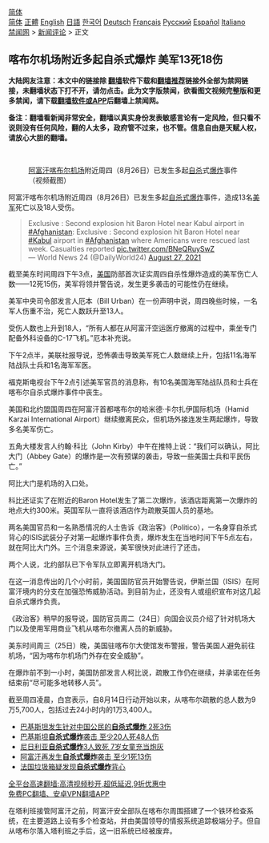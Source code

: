  <!-- 面包屑导航 --> <div class="breadcrumb"><!-- GTranslate: https://gtranslate.io/ -->  <div class="switcher notranslate">  <div class="selected">  <a href="#" onclick="return false;"> 简体</a>  </div>  <div class="option">  <a href="https://www.bannedbook.org" onclick="doGTranslate('zh-CN|zh-CN');jQuery('div.switcher div.selected a').html(jQuery(this).html());return false;" title="简体中文" class="nturl selected"> 简体</a>  <a href="https://www.bannedbook.org/zh-tw/" onclick="doGTranslate('zh-CN|zh-TW');jQuery('div.switcher div.selected a').html(jQuery(this).html());return false;" title="繁體中文" class="nturl"> 正體</a>  <a href="https://www.bannedbook.org/en/" onclick="doGTranslate('zh-CN|en');jQuery('div.switcher div.selected a').html(jQuery(this).html());return false;" title="English" class="nturl"> English</a>  <a href="https://www.bannedbook.org/ja/" onclick="doGTranslate('zh-CN|ja');jQuery('div.switcher div.selected a').html(jQuery(this).html());return false;" title="日本語" class="nturl"> 日語</a>  <a href="https://www.bannedbook.org/ko/" onclick="doGTranslate('zh-CN|ko');jQuery('div.switcher div.selected a').html(jQuery(this).html());return false;" title="한국어" class="nturl"> 한국어</a>  <a href="https://www.bannedbook.org/de/" onclick="doGTranslate('zh-CN|de');jQuery('div.switcher div.selected a').html(jQuery(this).html());return false;" title="Deutsch" class="nturl"> Deutsch</a>  <a href="https://www.bannedbook.org/fr/" onclick="doGTranslate('zh-CN|fr');jQuery('div.switcher div.selected a').html(jQuery(this).html());return false;" title="Français" class="nturl"> Français</a>  <a href="https://www.bannedbook.org/ru/" onclick="doGTranslate('zh-CN|ru');jQuery('div.switcher div.selected a').html(jQuery(this).html());return false;" title="Русский" class="nturl"> Русский</a>  <a href="https://www.bannedbook.org/es/" onclick="doGTranslate('zh-CN|es');jQuery('div.switcher div.selected a').html(jQuery(this).html());return false;" title="Español" class="nturl"> Español</a>  <a href="https://www.bannedbook.org/it/" onclick="doGTranslate('zh-CN|it');jQuery('div.switcher div.selected a').html(jQuery(this).html());return false;" title="Italiano" class="nturl"> Italiano</a>  </div>  </div>      <div class='breadcrumb-sub'><!-- Breadcrumb NavXT 6.3.0 --> <a href="https://www.bannedbook.org/" class="home">禁闻网</a> &gt; <a href="https://www.bannedbook.org/bnews/comments/" class="category">新闻评论</a> &gt; 正文</div></div><h2>喀布尔机场附近多起自杀式爆炸 美军13死18伤</h2> <p class="notice"><b>大陆网友注意：本文中的链接除 <a href="https://github.com/bannedbook/fanqiang" >翻墙</a>软件下载和<a href="https://github.com/killgcd/justmysocks/blob/master/README.md">翻墙推荐</a>链接外全部为禁网链接，未翻墙状态下打不开，请勿点击。此为文字版禁闻，欲看图文视频完整版和更多禁闻，请下载<a href="https://github.com/bannedbook/fanqiang">翻墙软件或APP</a>后翻墙上禁闻网。</p><p>备注：翻墙看新闻非常安全，翻墙以真实身份发表敏感言论有一定风险，但只看不说则没有任何风险，翻的人太多，政府管不过来，也不管。信息自由是天赋人权，请放心大胆的翻墙。</b></p>  <div class="entry"> <br /> <figure><a href="https://i1.wp.com/upload-images-bucket-v64rleca837do.s3.eu-west-1.amazonaws.com/wp-content/uploads/2021/08/27014541/Screen-Shot-2021-08-26-at-21.44.19.png?fit=1060%2C498&#038;ssl=1" data-caption="阿富汗喀布尔机场附近周四（8月26日）已发生多起自杀式爆炸事件（视频截图）"></a><figcaption class="wp-caption-text"><a href="https://www.bannedbook.org/bnews/tag/%e9%98%bf%e5%af%8c%e6%b1%97/" class="st_tag internal_tag" rel="tag" title="标签 阿富汗 下的日志">阿富汗</a><a href="https://www.bannedbook.org/bnews/tag/%E5%96%80%E5%B8%83%E5%B0%94/" class="st_tag internal_tag" rel="tag" title="标签 喀布尔 下的日志">喀布尔</a><a href="https://www.bannedbook.org/bnews/tag/%e6%9c%ba%e5%9c%ba/" class="st_tag internal_tag" rel="tag" title="标签 机场 下的日志">机场</a>附近周四（8月26日）已发生多起<a href="https://www.bannedbook.org/bnews/tag/%e8%87%aa%e6%9d%80/" class="st_tag internal_tag" rel="tag" title="标签 自杀 下的日志">自杀</a>式<a href="https://www.bannedbook.org/bnews/tag/%e7%88%86%e7%82%b8/" class="st_tag internal_tag" rel="tag" title="标签 爆炸 下的日志">爆炸</a>事件（视频截图）</figcaption></figure> <p>阿富汗喀布尔机场附近周四（8月26日）已发生多起<a href="https://www.bannedbook.org/bnews/tag/%e8%87%aa%e6%9d%80%e5%bc%8f%e7%88%86%e7%82%b8/" class="st_tag internal_tag" rel="tag" title="标签 自杀式爆炸 下的日志">自杀式爆炸</a>事件，造成13名<a href="https://www.bannedbook.org/bnews/tag/%e7%be%8e%e5%86%9b/" class="st_tag internal_tag" rel="tag" title="标签 美军 下的日志">美军</a>死亡以及18人受伤。</p> <blockquote class="twitter-tweet" data-width="550" data-dnt="true"> Exclusive : Second explosion hit Baron Hotel near Kabul airport in <a href="https://twitter.com/hashtag/Afghanistan?src=hash&amp;ref_src=twsrc%5Etfw">#Afghanistan</a>: Exclusive : Second explosion hit Baron Hotel near <a href="https://twitter.com/hashtag/Kabul?src=hash&amp;ref_src=twsrc%5Etfw">#Kabul</a> airport in <a href="https://twitter.com/hashtag/Afghanistan?src=hash&amp;ref_src=twsrc%5Etfw">#Afghanistan</a> where Americans were rescued last week. Casualties reported <a href="https://t.co/BNeQRuySwZ">pic.twitter.com/BNeQRuySwZ</a><br/> &mdash; World News 24 (@DailyWorld24) <a href="https://twitter.com/DailyWorld24/status/1431055955614212100?ref_src=twsrc%5Etfw">August 27, 2021</a><br/> </blockquote> <p>截至美东时间周四下午3点，<a href="https://www.bannedbook.org/bnews/tag/%e7%be%8e%e5%9b%bd/" class="st_tag internal_tag" rel="tag" title="标签 美国 下的日志">美国</a>防部首次证实周四自杀性爆炸造成的美军伤亡人数——12死15伤，美军将领并警告说，发生更多袭击的可能性仍在继续。</p> <p>美军中央司令部发言人厄本（Bill Urban）在一份声明中说，周四晚些时候，一名军人伤重不治，死亡人数跃升至13人。</p> <p>受伤人数也上升到18人，“所有人都在从阿富汗空运医疗撤离的过程中，乘坐专门配备外科设备的C-17飞机。”厄本补充说。</p>  <p>下午2点半，美联社报导说，恐怖袭击导致美军死亡人数继续上升，包括11名海军陆战队士兵和1名海军军医。</p> <p>福克斯电视台下午2点引述美军官员的消息称，有10名美国海军陆战队员和士兵在喀布尔自杀式爆炸事件中丧生。</p> <p>美国和北约盟国周四在阿富汗首都喀布尔的哈米德‧卡尔扎伊国际机场（Hamid Karzai International Airport）继续撤离民众，但机场外接连发生两起爆炸，导致多名美军伤亡。</p> <p>五角大楼发言人约翰‧科比（John Kirby）中午在推特上说：“我们可以确认，阿比大门（Abbey Gate）的爆炸是一次有预谋的袭击，导致一些美国士兵和平民伤亡。”</p>  <p>阿比大门是机场的入口处。</p> <p>科比还证实了在附近的Baron Hotel发生了第二次爆炸，该酒店距离第一次爆炸的地点大约300米。英国军队一直将该酒店作为疏散英国人员的基地。</p> <p>两名美国官员和一名熟悉情况的人士告诉《政治客》（Politico），一名身穿自杀式背心的ISIS武装分子对第一起爆炸事件负责，爆炸发生在当地时间下午5点左右，就在阿比大门外。三个消息来源说，美军很快对此进行了还击。</p> <p>两个人说，北约部队已下令军队立即离开机场大门。</p>  <p>在这一消息传出的几个小时前，美国国防官员开始警告说，伊斯兰国（ISIS）在阿富汗境内的分支在加强恐怖威胁活动。到目前为止，还没有人或组织宣布对这几起自杀式爆炸负责。</p> <p>《政治客》稍早的报导说，国防官员周二（24日）向国会议员介绍了针对机场大门以及使用军用商业飞机从喀布尔撤离人员的新威胁。</p> <p>美东时间周三（25日）晚，美国驻喀布尔大使馆发布警报，警告美国人避免前往机场，“因为喀布尔机场门外存在安全威胁”。</p> <p>在爆炸前不到一小时，美国防部发言人柯比说，疏散工作仍在继续，并承诺在任务结束前“尽可能多地转移人员”。</p>  <p>截至周四凌晨，白宫表示，自8月14日行动开始以来，从喀布尔疏散的总人数为9万5,700人，包括过去24小时内的1万3,400人。</p> <ul class='op-related-articles' title='相关阅读'> <li><a href='https://www.bannedbook.org/bnews/comments/20210821/1610520.html' target='_blank'>巴基斯坦发生针对中国公民的<b>自杀式爆炸</b> 2死3伤</a></li> <li><a href='https://www.bannedbook.org/bnews/ssgc/20190413/1112846.html' target='_blank'>巴基斯坦<b>自杀式爆炸</b>袭击 至少20人死48人伤</a></li> <li><a href='https://www.bannedbook.org/bnews/worldnews/20161212/627633.html' target='_blank'>尼日利亚<b>自杀式爆炸</b>3人致死 7岁女童充当炮灰</a></li> <li><a href='https://www.bannedbook.org/bnews/sohnews/20151228/486141.html' target='_blank'>阿富汗再发生<b>自杀式爆炸</b>袭击 至少1死13伤</a></li> <li><a href='https://www.bannedbook.org/bnews/sohnews/20151124/474809.html' target='_blank'>法国垃圾箱疑发现<b>自杀式爆炸</b>背心</a></li> </ul> <p class="texttj"> <a href="https://github.com/bannedbook/fanqiang/wiki/V2ray%E6%9C%BA%E5%9C%BA" target="_blank">全平台高速翻墙:高清视频秒开,超低延迟,9折优惠中</a><br/> <a href="https://github.com/bannedbook/fanqiang/wiki/%E7%A6%81%E9%97%BB%E7%BD%91%E5%AE%89%E5%8D%93%E7%BF%BB%E5%A2%99%E6%96%B0%E9%97%BBAPP" target="_blank">免费PC翻墙、安卓VPN翻墙APP</a></p><p>在塔利班接管阿富汗之前，阿富汗安全部队在喀布尔周围搭建了一个铁环检查系统，在主要道路上设有多个检查站，并由美国领导的情报系统追踪极端分子。但自从喀布尔落入塔利班之手后，这一旧系统已经被废弃。</p><a name='sharetosocial'></a>  <div style="margin-bottom:5px;padding-bottom:5px;clear:both"> <div id="archive-pix-1" class="banner-ads"> <!-- AuctionX Display platform tag START --> <div id="26318x728x90x621x_ADSLOT2" clicktrack="%%CLICK_URL_ESC%%"></div> <!-- AuctionX Display platform tag END --> </div> <div id="archive-pix-2" class="banner-ads"> <!-- AuctionX Display platform tag START --> <div id="26315x300x250x621x_ADSLOT2" clicktrack="%%CLICK_URL_ESC%%"></div> <!-- AuctionX Display platform tag END --> </div> </div>  <div id="archive-pix-1" class="banner-ads"> <!-- AuctionX Display platform tag START --> <div id="26318x728x90x621x_ADSLOT3" clicktrack="%%CLICK_URL_ESC%%"></div> <!-- AuctionX Display platform tag END --> </div> </div><!--END ENTRY--> 